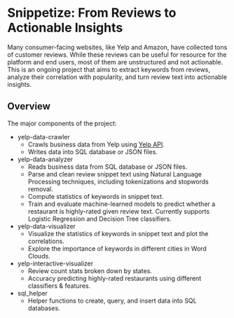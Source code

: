 # Snippetize: From Reviews to Actionable Insights
Many consumer-facing websites, like Yelp and Amazon, have collected tons of customer reviews. While these reviews can be useful for resource for the platform and end users, most of them are unstructured and not actionable. This is an ongoing project that aims to extract keywords from reviews, analyze their correlation with popularity, and turn review text into actionable insights.

## Overview
The major components of the project: 
- yelp-data-crawler
  - Crawls business data from Yelp using [Yelp API](https://www.yelp.com/developers/documentation/v2/overview).
  - Writes data into SQL database or JSON files.
- yelp-data-analyzer
  - Reads business data from SQL database or JSON files.
  - Parse and clean review snippet text using Natural Language Processing techniques, including tokenizations and stopwords removal.
  - Compute statistics of keywords in snippet text.
  - Train and evaluate machine-learned models to predict whether a restaurant is highly-rated given review text. Currently supports Logistic Regression and Decision Tree classifiers.
- yelp-data-visualizer
  - Visualize the statistics of keywords in snippet text and plot the correlations.
  - Explore the importance of keywords in different cities in Word Clouds.
- yelp-interactive-visualizer
  - Review count stats broken down by states.
  - Accuracy predicting highly-rated restaurants using different classifiers & features.
- sql_helper
  - Helper functions to create, query, and insert data into SQL databases.